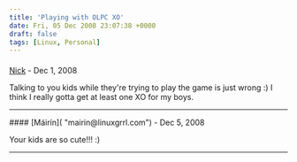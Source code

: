 ```yaml
---
title: 'Playing with OLPC XO'
date: Fri, 05 Dec 2008 23:07:38 +0000
draft: false
tags: [Linux, Personal]
---
```



#### 
[Nick]( "hansenn@gmail.com") - <time datetime="2008-12-22 01:07:47">Dec 1, 2008</time>

Talking to you kids while they're trying to play the game is just wrong :) I think I really gotta get at least one XO for my boys.
<hr />
#### 
[Máirín]( "mairin@linuxgrrl.com") - <time datetime="2008-12-05 23:43:41">Dec 5, 2008</time>

Your kids are so cute!!! :)
<hr />
